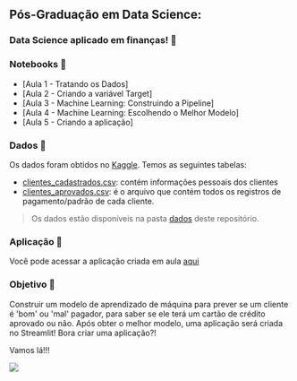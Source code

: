 ## Pós-Graduação em Data Science: 

### Data Science aplicado em finanças! 🤑

### Notebooks 📓

- [Aula 1 - Tratando os Dados]
- [Aula 2 - Criando a variável Target]
- [Aula 3 - Machine Learning: Construindo a Pipeline]
- [Aula 4 - Machine Learning: Escolhendo o Melhor Modelo]
- [Aula 5 - Criando a aplicação]

### Dados 🎲

Os dados foram obtidos no [Kaggle](https://www.kaggle.com/datasets/rikdifos/credit-card-approval-prediction). Temos as seguintes tabelas: 

- [clientes_cadastrados.csv](https://github.com/alura-tech/alura-tech-pos-data-science-credit-scoring-streamlit/blob/main/dados/clientes_cadastrados.csv): contém informações pessoais dos clientes
- [clientes_aprovados.csv](https://github.com/alura-tech/alura-tech-pos-data-science-credit-scoring-streamlit/blob/main/dados/clientes_aprovados.csv): é o arquivo que contém todos os registros de pagamento/padrão de cada cliente.

> Os dados estão disponíveis na pasta [dados](https://github.com/alura-tech/alura-tech-pos-data-science-credit-scoring-streamlit/tree/main/dados) deste repositório. 

### Aplicação 📲
Você pode acessar a aplicação criada em aula [aqui](https://share.streamlit.io/alura-tech/alura-tech-pos-data-science-credit-scoring-streamlit/main/app.py) 

### Objetivo 🎯
Construir um modelo de aprendizado de máquina para prever se um cliente é 'bom' ou 'mal' pagador, para saber se ele terá um cartão de crédito aprovado ou não. Após obter o melhor modelo, uma aplicação será criada no Streamlit! Bora criar uma aplicação?! 


Vamos lá!!! 
<p align="left"><img src='https://media.giphy.com/media/fNvXkjC50ywBW/giphy.gif'</p>

 
